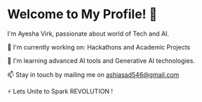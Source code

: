 # Welcome to My Profile! 👋

I'm Ayesha Virk, passionate about world of Tech and AI.

🔭 I'm currently working on: Hackathons and Academic Projects

🌱 I'm learning advanced AI tools and Generative AI technologies.

📫 Stay in touch by mailing me on ashiasad546@gmail.com

⚡ Lets Unite to Spark REVOLUTION !

<!--
**ayesha-asad07/ayesha-asad07** is a ✨ _special_ ✨ repository because its `README.md` (this file) appears on your GitHub profile.

Here are some ideas to get you started:

- 🔭 I’m currently working on ...
- 🌱 I’m currently learning ...
- 👯 I’m looking to collaborate on ...
- 🤔 I’m looking for help with ...
- 💬 Ask me about ...
- 📫 How to reach me: ...
- 😄 Pronouns: ...
- ⚡ Fun fact: ...
-->

